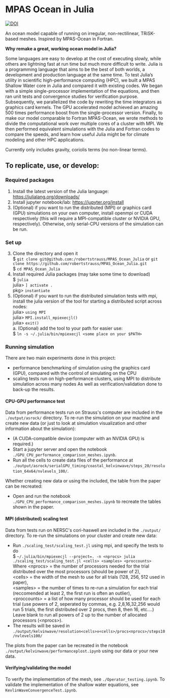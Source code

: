 # MPAS Ocean in Julia
[![DOI](https://zenodo.org/badge/DOI/10.5281/zenodo.7493065.svg)](https://doi.org/10.5281/zenodo.7493065)

An ocean model capable of running on irregular, non-rectilinear, TRiSK-based meshes. Inspired by MPAS-Ocean in Fortran.

**Why remake a great, working ocean model in Julia?**

Some languages are easy to develop at the cost of executing slowly, while others are lightning fast at run time but much more difficult to write. Julia is a programming language that aims to be the best of both worlds, a development and production language at the same time. To test Julia’s utility in scientific high-performance computing (HPC), we built a MPAS Shallow Water core in Julia and compared it with existing codes. We began with a simple single-processor implementation of the equations, and then ran unit tests and convergence studies for verification purpose. Subsequently, we parallelized the code by rewriting the time integrators as graphics card kernels. The GPU accelerated model achieved an amazing 500 times performance boost from the single-processor version. Finally, to make our model comparable to Fortran MPAS-Ocean, we wrote methods to divide the computational work over multiple cores of a cluster with MPI. We then performed equivalent simulations with the Julia and Fortran codes to compare the speeds, and learn how useful Julia might be for climate modeling and other HPC applications.


Currently only includes gravity, coriolis terms (no non-linear terms).



## To replicate, use, or develop:

### Required packages
1. Install the latest version of the Julia language: https://julialang.org/downloads/
2. Install jupyter notebook/lab: https://jupyter.org/install
3. (Optional) if you want to run the distributed (MPI) or graphics card (GPU) simulations on your own computer, install openmpi or CUDA respectively (this will require a MPI-compatible cluster or NVIDIA GPU, respectively). Otherwise, only serial-CPU versions of the simulation can be run.

### Set up
3. Clone the directory and open it <br>
    $ `git clone git@github.com:/robertstrauss/MPAS_Ocean_Julia` or `git clone https://github.com/robertstrauss/MPAS_Ocean_Julia.git` <br>
    $ `cd MPAS_Ocean_Julia` <br>
4. Install required Julia packages (may take some time to download) <br>
    $ `julia` <br>
    julia> `] activate .` <br>
    pkg> `instantiate` <br>
5. (Optional) if you want to run the distributed simulation tests with mpi, install the julia version of the tool for starting a distributed script across nodes: <br>
    julia> `using MPI` <br>
    julia> `MPI.install_mpiexecjl()` <br>
    julia> `exit()` <br>
    a. (Optional) add the tool to your path for easier use: <br>
    $ `ln -s ~/.julia/bin/mpiexecjl <some place on your $PATH>` <br>
    

### Running simulation
There are two main experiments done in this project: <br>
* performance benchmarking of simulation using the graphics card (GPU), compared with the control of simulating on the CPU
* scaling tests run on high-performance clusters, using MPI to distribute simulation across many nodes
As well as verification/validation done to back-up the results.

#### CPU-GPU performance test
Data from performance tests run on Strauss's computer are included in the `./output/asrock/` directory.
To re-run the simulation on your machine and create new data (or just to look at simulation visualization and other information about the simulation):
* (A CUDA-compatible device (computer with an NVIDIA GPU) is required.)
* Start a jupyter server and open the notebook `./GPU_CPU_performance_comparison_meshes.ipynb`.
* Run all the cells to create data files of the performance at `./output/asrock/serialGPU_timing/coastal_kelvinwave/steps_20/resolution_64x64/nvlevels_100/`.

Whether creating new data or using the included, the table from the paper can be recreated:
* Open and run the notebook `./GPU_CPU_performance_comparison_meshes.ipynb` to recreate the tables shown in the paper.

#### MPI (distributed) scaling test
Data from tests run on NERSC's cori-haswell are included in the `./output/` directory.
To re-run the simulations on your cluster and create new data:
* Run `./scaling_test/scaling_test.jl` using mpi, and specify the tests to do <br>
    $ `~/.julia/bin/mpiexecjl --project=. -n <nprocs> julia ./scaling_test/scaling_test.jl <cells> <samples> <proccounts>` <br>
    Where \<nprocs\> = the number of processors needed for the trial distributed over the most processors (should be power of 2), <br>
        \<cells\> = the width of the mesh to use for all trials (128, 256, 512 used in paper), <br>
        \<samples\> = the number of times to re-run a simulation for each trial (reccomended at least 2, the first run is often an outlier), <br>
        \<proccounts\> = a list of how many processor should be used for each trial (use powers of 2, seperated by commas, e.g. 2,8,16,32,256 would run 5 trials, the first distributed over 2 procs, then 8, then 16, etc....) Leave blank to run all powers of 2 up to the number of allocated processors (\<nprocs\>). <br>
* The results will be saved in `./output/kelvinwave/resolution<cells>x<cells>/procs<nprocs>/steps10/nvlevels100/` <br>

The plots from the paper can be recreated in the notebook `./output/kelvinwave/performanceplost.ipynb` using our data or your new data.

#### Verifying/validating the model
To verify the implementation of the mesh, see `./Operator_testing.ipynb`.
To validate the implementation of the shallow water equations, see `KevlinWaveConvergenceTest.ipynb`.
